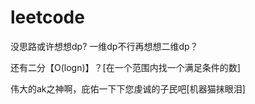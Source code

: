 # leetcode


没思路或许想想dp?
一维dp不行再想想二维dp？

还有二分【O(logn)】？[在一个范围内找一个满足条件的数]









伟大的ak之神啊，庇佑一下下您虔诚的子民吧[机器猫抹眼泪]
